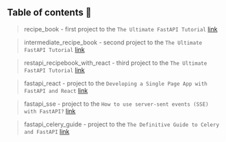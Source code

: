 ## Table of contents 📓

> recipe_book - first project to the `The Ultimate FastAPI Tutorial` [link](https://christophergs.com/tutorials/ultimate-fastapi-tutorial-pt-1-hello-world/) 

> intermediate_recipe_book - second project to the `The Ultimate FastAPI Tutorial` [link](https://christophergs.com/tutorials/ultimate-fastapi-tutorial-pt-1-hello-world/) 

> restapi_recipebook_with_react - third project to the `The Ultimate FastAPI Tutorial` [link](https://christophergs.com/tutorials/ultimate-fastapi-tutorial-pt-1-hello-world/) 

> fastapi_react - project to the `Developing a Single Page App with FastAPI and React` [link](https://testdriven.io/blog/fastapi-react/)

> fastapi_sse - project to the `How to use server-sent events (SSE) with FastAPI?` [link](https://devdojo.com/bobbyiliev/how-to-use-server-sent-events-sse-with-fastapi/)

> fastapi_celery_guide - project to the `The Definitive Guide to Celery and FastAPI` [link](hhttps://testdriven.io/courses/fastapi-celery/intro/)